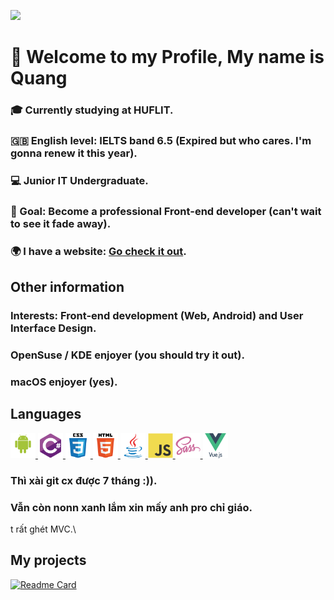 ![](http://github-profile-summary-cards.vercel.app/api/cards/profile-details?username=fowardslash&theme=github)
# 👋 Welcome to my Profile, My name is Quang
### 🎓 Currently studying at HUFLIT.
### 🇬🇧 English level: IELTS band 6.5 (Expired but who cares. I'm gonna renew it this year).
### 💻 Junior IT Undergraduate.
### 🏁 Goal: Become a professional Front-end developer (can't wait to see it fade away).
### 🌍 I have a website: [Go check it out](https://fowardslash.vercel.app).
## Other information
### Interests: Front-end development (Web, Android) and User Interface Design.
### OpenSuse / KDE enjoyer (you should try it out).
### macOS enjoyer (yes).
## Languages
<p align="left"> <a href="https://developer.android.com" target="_blank" rel="noreferrer"> <img src="https://raw.githubusercontent.com/devicons/devicon/master/icons/android/android-original-wordmark.svg" alt="android" width="40" height="40"/> </a> <a href="https://www.w3schools.com/cs/" target="_blank" rel="noreferrer"> <img src="https://raw.githubusercontent.com/devicons/devicon/master/icons/csharp/csharp-original.svg" alt="csharp" width="40" height="40"/> </a> <a href="https://www.w3schools.com/css/" target="_blank" rel="noreferrer"> <img src="https://raw.githubusercontent.com/devicons/devicon/master/icons/css3/css3-original-wordmark.svg" alt="css3" width="40" height="40"/> </a> <a href="https://www.w3.org/html/" target="_blank" rel="noreferrer"> <img src="https://raw.githubusercontent.com/devicons/devicon/master/icons/html5/html5-original-wordmark.svg" alt="html5" width="40" height="40"/> </a> <a href="https://www.java.com" target="_blank" rel="noreferrer"> <img src="https://raw.githubusercontent.com/devicons/devicon/master/icons/java/java-original.svg" alt="java" width="40" height="40"/> </a> <a href="https://developer.mozilla.org/en-US/docs/Web/JavaScript" target="_blank" rel="noreferrer"> <img src="https://raw.githubusercontent.com/devicons/devicon/master/icons/javascript/javascript-original.svg" alt="javascript" width="40" height="40"/> </a> <a href="https://sass-lang.com" target="_blank" rel="noreferrer"> <img src="https://raw.githubusercontent.com/devicons/devicon/master/icons/sass/sass-original.svg" alt="sass" width="40" height="40"/> </a> <a href="https://vuejs.org/" target="_blank" rel="noreferrer"> <img src="https://raw.githubusercontent.com/devicons/devicon/master/icons/vuejs/vuejs-original-wordmark.svg" alt="vuejs" width="40" height="40"/> </a> </p>

### Thì xài git cx được 7 tháng :)).
### Vẫn còn nonn xanh lắm xin mấy anh pro chỉ giáo.
t rất ghét MVC.\
## My projects
[![Readme Card](https://github-readme-stats.vercel.app/api/pin/?username=trduyth4nh&repo=socialife)](https://github.com/anuraghazra/github-readme-stats)
